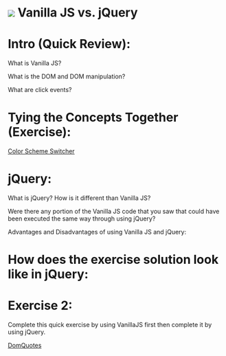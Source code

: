 # ![](https://ga-dash.s3.amazonaws.com/production/assets/logo-9f88ae6c9c3871690e33280fcf557f33.png) Vanilla JS vs. jQuery

# Intro (Quick Review):

What is Vanilla JS?

What is the DOM and DOM manipulation?

What are click events?

# Tying the Concepts Together (Exercise):

[Color Scheme Switcher](https://github.com/ga-wdi-exercises/color-scheme-switcher)

# jQuery:

What is jQuery? How is it different than Vanilla JS?

Were there any portion of the Vanilla JS code that you saw that could have been executed the same way through using jQuery?

Advantages and Disadvantages of using Vanilla JS and jQuery:

# How does the exercise solution look like in jQuery:

# Exercise 2:

Complete this quick exercise by using VanillaJS first then complete it by using jQuery.

[DomQuotes](https://github.com/ga-wdi-exercises/js-dom-quotes/tree/jquery)
